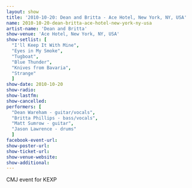 ```yaml
---
layout: show
title: '2010-10-20: Dean and Britta - Ace Hotel, New York, NY, USA'
name: 2010-10-20-dean-britta-ace-hotel-new-york-ny-usa
artist-name: 'Dean and Britta'
show-venue: 'Ace Hotel, New York, NY, USA'
show-setlist: [
  "I'll Keep It With Mine",
  "Eyes in My Smoke",
  "Tugboat",
  "Blue Thunder",
  "Knives from Bavaria",
  "Strange"
  ]
show-date: 2010-10-20
show-radio: 
show-lastfm: 
show-cancelled: 
performers: [
  "Dean Wareham - guitar/vocals",
  "Britta Phillips - bass/vocals",
  "Matt Sumrow - guitar",
  "Jason Lawrence - drums"
  ]
facebook-event-url: 
show-poster-url: 
show-ticket-url: 
show-venue-website: 
show-additional: 
---
```

CMJ event for KEXP